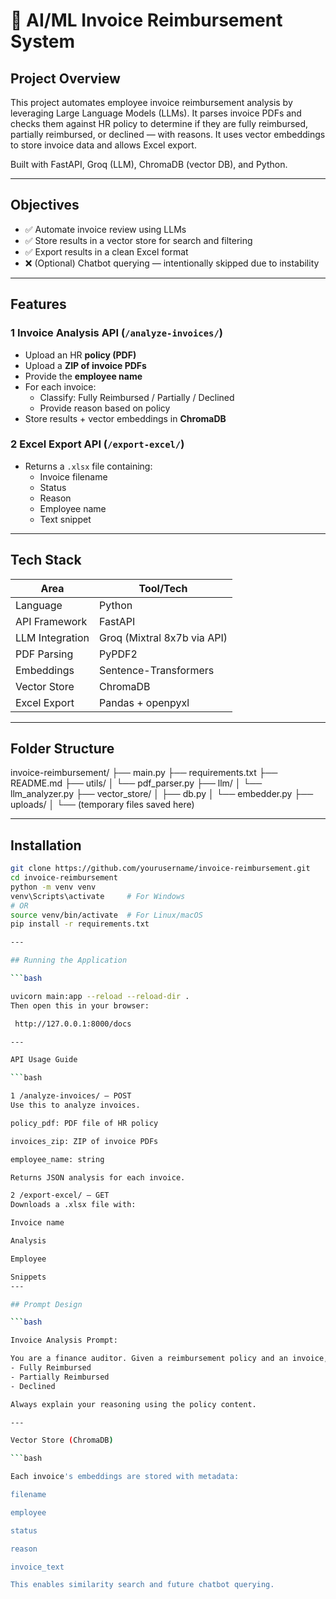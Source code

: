 # 🧾 AI/ML Invoice Reimbursement System

## Project Overview

This project automates employee invoice reimbursement analysis by leveraging Large Language Models (LLMs). It parses invoice PDFs and checks them against HR policy to determine if they are fully reimbursed, partially reimbursed, or declined — with reasons. It uses vector embeddings to store invoice data and allows Excel export.

Built with FastAPI, Groq (LLM), ChromaDB (vector DB), and Python.

---

## Objectives

- ✅ Automate invoice review using LLMs
- ✅ Store results in a vector store for search and filtering
- ✅ Export results in a clean Excel format
- ❌ (Optional) Chatbot querying — intentionally skipped due to instability

---

## Features

### 1 Invoice Analysis API (`/analyze-invoices/`)
- Upload an HR **policy (PDF)**
- Upload a **ZIP of invoice PDFs**
- Provide the **employee name**
- For each invoice:
  - Classify: Fully Reimbursed / Partially / Declined
  - Provide reason based on policy
- Store results + vector embeddings in **ChromaDB**

### 2 Excel Export API (`/export-excel/`)
- Returns a `.xlsx` file containing:
  - Invoice filename
  - Status
  - Reason
  - Employee name
  - Text snippet

---

## Tech Stack

| Area             | Tool/Tech                         |
|------------------|-----------------------------------|
| Language         | Python                            |
| API Framework    | FastAPI                           |
| LLM Integration  | Groq (Mixtral 8x7b via API)        |
| PDF Parsing      | PyPDF2                            |
| Embeddings       | Sentence-Transformers             |
| Vector Store     | ChromaDB                          |
| Excel Export     | Pandas + openpyxl                 |

---

## Folder Structure

invoice-reimbursement/
├── main.py
├── requirements.txt
├── README.md
├── utils/
│ └── pdf_parser.py
├── llm/
│ └── llm_analyzer.py
├── vector_store/
│ ├── db.py
│ └── embedder.py
├── uploads/
│ └── (temporary files saved here)



---

## Installation

```bash
git clone https://github.com/yourusername/invoice-reimbursement.git
cd invoice-reimbursement
python -m venv venv
venv\Scripts\activate     # For Windows
# OR
source venv/bin/activate  # For Linux/macOS
pip install -r requirements.txt

---

## Running the Application

```bash

uvicorn main:app --reload --reload-dir .
Then open this in your browser:

 http://127.0.0.1:8000/docs

---

API Usage Guide

```bash

1 /analyze-invoices/ – POST
Use this to analyze invoices.

policy_pdf: PDF file of HR policy

invoices_zip: ZIP of invoice PDFs

employee_name: string

Returns JSON analysis for each invoice.

2 /export-excel/ – GET
Downloads a .xlsx file with:

Invoice name

Analysis

Employee

Snippets
---

## Prompt Design

```bash

Invoice Analysis Prompt:

You are a finance auditor. Given a reimbursement policy and an invoice, decide if the invoice is:
- Fully Reimbursed
- Partially Reimbursed
- Declined

Always explain your reasoning using the policy content.

---

Vector Store (ChromaDB)

```bash

Each invoice's embeddings are stored with metadata:

filename

employee

status

reason

invoice_text

This enables similarity search and future chatbot querying.
